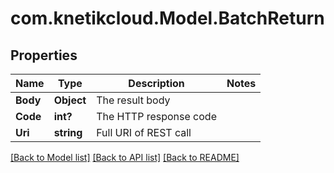 # com.knetikcloud.Model.BatchReturn
## Properties

Name | Type | Description | Notes
------------ | ------------- | ------------- | -------------
**Body** | **Object** | The result body | 
**Code** | **int?** | The HTTP response code | 
**Uri** | **string** | Full URI of REST call | 

[[Back to Model list]](../README.md#documentation-for-models) [[Back to API list]](../README.md#documentation-for-api-endpoints) [[Back to README]](../README.md)

